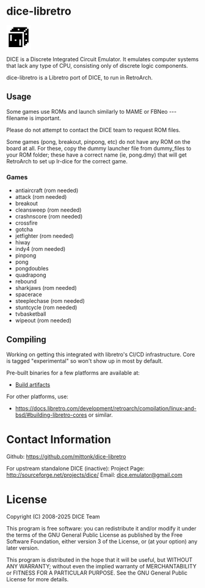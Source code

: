 # dice-libretro

![dice logo](ui/icon.png)

DICE is a Discrete Integrated Circuit Emulator. It emulates computer systems
that lack any type of CPU, consisting only of discrete logic components.

dice-libretro is a Libretro port of DICE, to run in RetroArch.

## Usage

Some games use ROMs and launch similarly to MAME or FBNeo ---
filename is important.

Please do not attempt to contact the DICE team
to request ROM files.

Some games (pong, breakout, pinpong, etc) do not have any
ROM on the board at all.  For these, copy the dummy launcher
file from dummy_files to your ROM folder; these have a
correct name (ie, pong.dmy) that will get RetroArch to set up
lr-dice for the correct game.

### Games
* antiaircraft  (rom needed)
* attack  (rom needed)
* breakout
* cleansweep  (rom needed)
* crashnscore  (rom needed)
* crossfire
* gotcha
* jetfighter  (rom needed)
* hiway
* indy4  (rom needed)
* pinpong
* pong
* pongdoubles
* quadrapong
* rebound
* sharkjaws  (rom needed)
* spacerace
* steeplechase  (rom needed)
* stuntcycle  (rom needed)
* tvbasketball
* wipeout  (rom needed)

## Compiling
Working on getting this integrated with libretro's CI/CD infrastructure.  Core is tagged "experimental" so won't show up in most by default.

Pre-built binaries for a few platforms are available at:
* [Build artifacts](https://git.libretro.com/libretro/dice-libretro/-/artifacts)

For other platforms, use:
* https://docs.libretro.com/development/retroarch/compilation/linux-and-bsd/#building-libretro-cores
or similar.

# Contact Information
Github: https://github.com/mittonk/dice-libretro

For upstream standalone DICE (inactive):
Project Page: http://sourceforge.net/projects/dice/
Email: dice.emulator@gmail.com


# License

Copyright (C) 2008-2025 DICE Team

This program is free software: you can redistribute it and/or modify
it under the terms of the GNU General Public License as published by
the Free Software Foundation, either version 3 of the License, or
(at your option) any later version.

This program is distributed in the hope that it will be useful,
but WITHOUT ANY WARRANTY; without even the implied warranty of
MERCHANTABILITY or FITNESS FOR A PARTICULAR PURPOSE.  See the
GNU General Public License for more details.

